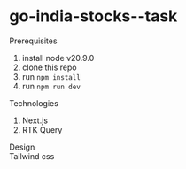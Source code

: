 # go-india-stocks--task


Prerequisites
1. install node v20.9.0
2. clone this repo
3. run `npm install`
4. run `npm run dev`

Technologies
1. Next.js
2. RTK Query

Design    
Tailwind css

